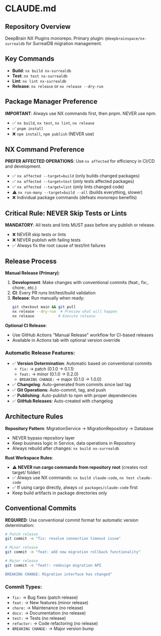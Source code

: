 # CLAUDE.md

## Repository Overview
DeepBrain NX Plugins monorepo. Primary plugin: `@deepbrainspace/nx-surrealdb` for SurrealDB migration management.

## Key Commands
- **Build**: `nx build nx-surrealdb`
- **Test**: `nx test nx-surrealdb` 
- **Lint**: `nx lint nx-surrealdb`
- **Release**: `nx release` or `nx release --dry-run`

## Package Manager Preference
**IMPORTANT**: Always use NX commands first, then pnpm. NEVER use npm.
- ✅ `nx build`, `nx test`, `nx lint`, `nx release`
- ✅ `pnpm install`
- ❌ `npm install`, `npm publish` (NEVER use)

## NX Command Preference
**PREFER AFFECTED OPERATIONS**: Use `nx affected` for efficiency in CI/CD and development.
- ✅ `nx affected --target=build` (only builds changed packages)
- ✅ `nx affected --target=test` (only tests affected packages)
- ✅ `nx affected --target=lint` (only lints changed code)
- ⚠️ `nx run-many --target=build --all` (builds everything, slower)
- ❌ Individual package commands (defeats monorepo benefits)

## Critical Rule: NEVER Skip Tests or Lints
**MANDATORY**: All tests and lints MUST pass before any publish or release.
- ❌ NEVER skip tests or lints
- ❌ NEVER publish with failing tests
- ✅ Always fix the root cause of test/lint failures

## Release Process
**Manual Release (Primary)**:
1. **Development**: Make changes with conventional commits (feat:, fix:, chore:, etc.)
2. **CI**: Every PR runs lint/test/build validation
3. **Release**: Run manually when ready:
   ```bash
   git checkout main && git pull
   nx release --dry-run  # Preview what will happen
   nx release           # Execute release
   ```

**Optional CI Release**:
- Use GitHub Actions "Manual Release" workflow for CI-based releases
- Available in Actions tab with optional version override

### Automatic Release Features:
- ✅ **Version Determination**: Automatic based on conventional commits
  - `fix:` → patch (0.1.0 → 0.1.1)
  - `feat:` → minor (0.1.0 → 0.2.0)
  - `BREAKING CHANGE:` → major (0.1.0 → 1.0.0)
- ✅ **Changelog**: Auto-generated from commits since last tag
- ✅ **Git Operations**: Auto-commit, tag, and push
- ✅ **Publishing**: Auto-publish to npm with proper dependencies
- ✅ **GitHub Releases**: Auto-created with changelog

## Architecture Rules
**Repository Pattern**: MigrationService → MigrationRepository → Database
- NEVER bypass repository layer
- Keep business logic in Service, data operations in Repository
- Always rebuild after changes: `nx build nx-surrealdb`

**Rust Workspace Rules**:
- ⚠️ **NEVER run cargo commands from repository root** (creates root target/ folder)
- ✅ Always use NX commands: `nx build claude-code`, `nx test claude-code`
- ✅ If using cargo directly, always `cd packages/claude-code` first
- Keep build artifacts in package directories only

## Conventional Commits
**REQUIRED**: Use conventional commit format for automatic version determination:

```bash
# Patch release
git commit -m "fix: resolve connection timeout issue"

# Minor release  
git commit -m "feat: add new migration rollback functionality"

# Major release
git commit -m "feat!: redesign migration API

BREAKING CHANGE: Migration interface has changed"
```

### Commit Types:
- `fix:` → Bug fixes (patch release)
- `feat:` → New features (minor release)
- `chore:` → Maintenance (no release)
- `docs:` → Documentation (no release)
- `test:` → Tests (no release)
- `refactor:` → Code refactoring (no release)
- `BREAKING CHANGE:` → Major version bump